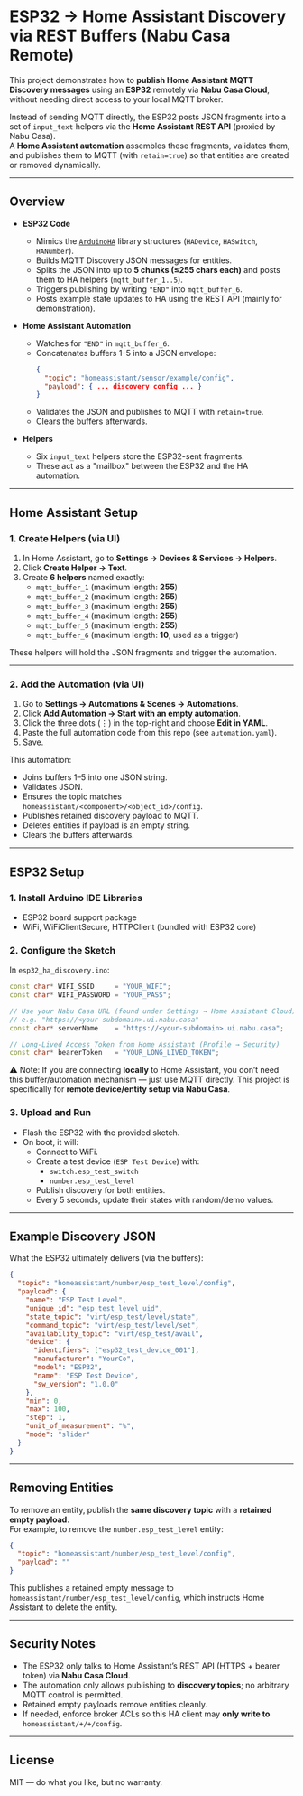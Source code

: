 # ESP32 → Home Assistant Discovery via REST Buffers (Nabu Casa Remote)

This project demonstrates how to **publish Home Assistant MQTT Discovery messages** using an **ESP32** remotely via **Nabu Casa Cloud**, without needing direct access to your local MQTT broker.  

Instead of sending MQTT directly, the ESP32 posts JSON fragments into a set of `input_text` helpers via the **Home Assistant REST API** (proxied by Nabu Casa).  
A **Home Assistant automation** assembles these fragments, validates them, and publishes them to MQTT (with `retain=true`) so that entities are created or removed dynamically.

---

## Overview

- **ESP32 Code**  
  - Mimics the [`ArduinoHA`](https://github.com/dawidchyrzynski/arduino-home-assistant) library structures (`HADevice`, `HASwitch`, `HANumber`).  
  - Builds MQTT Discovery JSON messages for entities.  
  - Splits the JSON into up to **5 chunks (≤255 chars each)** and posts them to HA helpers (`mqtt_buffer_1..5`).  
  - Triggers publishing by writing `"END"` into `mqtt_buffer_6`.  
  - Posts example state updates to HA using the REST API (mainly for demonstration).  

- **Home Assistant Automation**  
  - Watches for `"END"` in `mqtt_buffer_6`.  
  - Concatenates buffers 1–5 into a JSON envelope:  
    ```json
    {
      "topic": "homeassistant/sensor/example/config",
      "payload": { ... discovery config ... }
    }
    ```
  - Validates the JSON and publishes to MQTT with `retain=true`.  
  - Clears the buffers afterwards.  

- **Helpers**  
  - Six `input_text` helpers store the ESP32-sent fragments.  
  - These act as a "mailbox" between the ESP32 and the HA automation.  

---

## Home Assistant Setup

### 1. Create Helpers (via UI)

1. In Home Assistant, go to **Settings → Devices & Services → Helpers**.  
2. Click **Create Helper → Text**.  
3. Create **6 helpers** named exactly:  
   - `mqtt_buffer_1` (maximum length: **255**)  
   - `mqtt_buffer_2` (maximum length: **255**)  
   - `mqtt_buffer_3` (maximum length: **255**)  
   - `mqtt_buffer_4` (maximum length: **255**)  
   - `mqtt_buffer_5` (maximum length: **255**)  
   - `mqtt_buffer_6` (maximum length: **10**, used as a trigger)  

These helpers will hold the JSON fragments and trigger the automation.

---

### 2. Add the Automation (via UI)

1. Go to **Settings → Automations & Scenes → Automations**.  
2. Click **Add Automation → Start with an empty automation**.  
3. Click the three dots (⋮) in the top-right and choose **Edit in YAML**.  
4. Paste the full automation code from this repo (see `automation.yaml`).  
5. Save.  

This automation:  
- Joins buffers 1–5 into one JSON string.  
- Validates JSON.  
- Ensures the topic matches `homeassistant/<component>/<object_id>/config`.  
- Publishes retained discovery payload to MQTT.  
- Deletes entities if payload is an empty string.  
- Clears the buffers afterwards.  

---

## ESP32 Setup

### 1. Install Arduino IDE Libraries

- ESP32 board support package  
- WiFi, WiFiClientSecure, HTTPClient (bundled with ESP32 core)  

### 2. Configure the Sketch

In `esp32_ha_discovery.ino`:  

```cpp
const char* WIFI_SSID     = "YOUR_WIFI";
const char* WIFI_PASSWORD = "YOUR_PASS";

// Use your Nabu Casa URL (found under Settings → Home Assistant Cloud)
// e.g. "https://<your-subdomain>.ui.nabu.casa"
const char* serverName    = "https://<your-subdomain>.ui.nabu.casa";

// Long-Lived Access Token from Home Assistant (Profile → Security)
const char* bearerToken   = "YOUR_LONG_LIVED_TOKEN";
```

⚠️ Note: If you are connecting **locally** to Home Assistant, you don’t need this buffer/automation mechanism — just use MQTT directly. This project is specifically for **remote device/entity setup via Nabu Casa**.

### 3. Upload and Run

- Flash the ESP32 with the provided sketch.  
- On boot, it will:  
  - Connect to WiFi.  
  - Create a test device (`ESP Test Device`) with:  
    - `switch.esp_test_switch`  
    - `number.esp_test_level`  
  - Publish discovery for both entities.  
  - Every 5 seconds, update their states with random/demo values.  

---

## Example Discovery JSON

What the ESP32 ultimately delivers (via the buffers):  

```json
{
  "topic": "homeassistant/number/esp_test_level/config",
  "payload": {
    "name": "ESP Test Level",
    "unique_id": "esp_test_level_uid",
    "state_topic": "virt/esp_test/level/state",
    "command_topic": "virt/esp_test/level/set",
    "availability_topic": "virt/esp_test/avail",
    "device": {
      "identifiers": ["esp32_test_device_001"],
      "manufacturer": "YourCo",
      "model": "ESP32",
      "name": "ESP Test Device",
      "sw_version": "1.0.0"
    },
    "min": 0,
    "max": 100,
    "step": 1,
    "unit_of_measurement": "%",
    "mode": "slider"
  }
}
```

---

## Removing Entities

To remove an entity, publish the **same discovery topic** with a **retained empty payload**.  
For example, to remove the `number.esp_test_level` entity:  

```json
{
  "topic": "homeassistant/number/esp_test_level/config",
  "payload": ""
}
```

This publishes a retained empty message to  
`homeassistant/number/esp_test_level/config`, which instructs Home Assistant to delete the entity.

---

## Security Notes

- The ESP32 only talks to Home Assistant’s REST API (HTTPS + bearer token) via **Nabu Casa Cloud**.  
- The automation only allows publishing to **discovery topics**; no arbitrary MQTT control is permitted.  
- Retained empty payloads remove entities cleanly.  
- If needed, enforce broker ACLs so this HA client may **only write to** `homeassistant/+/+/config`.  

---

## License

MIT — do what you like, but no warranty.  
